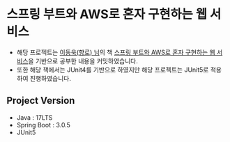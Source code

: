 # 스프링 부트와 AWS로 혼자 구현하는 웹 서비스
- 해당 프로젝트는 [이동욱(향로) 님]의 책 [스프링 부트와 AWS로 혼자 구현하는 웹 서비스]을 기반으로 공부한 내용을 커밋하였습니다.
- 또한 해당 책에서는 JUnit4를 기반으로 하였지만 해당 프로젝트는 JUnit5로 적용하여 진행하였습니다.

## Project Version
- Java : 17LTS
- Spring Boot : 3.0.5
- JUnit5

<!-- Links -->
[이동욱(향로) 님]: https://jojoldu.tistory.com/
[스프링 부트와 AWS로 혼자 구현하는 웹 서비스]: https://product.kyobobook.co.kr/detail/S000001019679